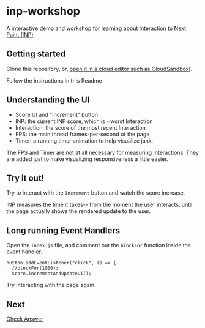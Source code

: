 # inp-workshop

A interactive demo and workshop for learning about [Interaction to Next Paint (INP)](https://web.deb/inp)

## Getting started

Clone this repository, or, [open it in a cloud editor such as CloudSandbox](htttps://codesandbox.io/p/github/mmocny/inp-workshop)).

Follow the instructions in this Readme

## Understanding the UI

* Score UI and "Increment" button
* INP: the current INP score, which is ~worst Interaction
* Interaction: the score of the most recent Interaction
* FPS: the main thread frames-per-second of the page
* Timer: a running timer animation to help visualize jank.

The FPS and Timer are not at all necessary for measuring Interactions.  They are added just to make visualizing responsiveness a little easier.

## Try it out!

Try to interact with the `Increment` button and watch the score increase.

INP measures the time it takes-- from the moment the user interacts, until the page actually shows the rendered update to the user.

## Long running Event Handlers

Open the `index.js` file, and comment out the `blockFor` function inside the event handler.

```
button.addEventListener("click", () => {
  //blockFor(1000);
  score.incrementAndUpdateUI();
```

Try interacting with the page again.

## Next

[Check Answer](./answers/all.js)
